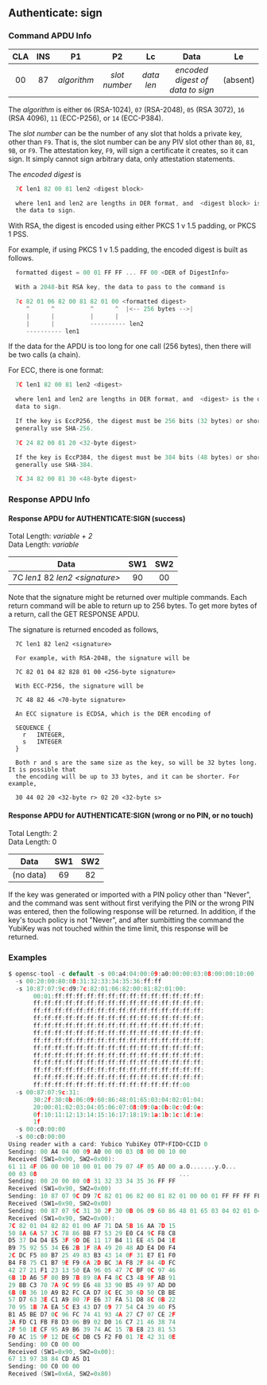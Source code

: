<!-- Copyright 2021 Yubico AB

Licensed under the Apache License, Version 2.0 (the "License");
you may not use this file except in compliance with the License.
You may obtain a copy of the License at

    http://www.apache.org/licenses/LICENSE-2.0

Unless required by applicable law or agreed to in writing, software
distributed under the License is distributed on an "AS IS" BASIS,
WITHOUT WARRANTIES OR CONDITIONS OF ANY KIND, either express or implied.
See the License for the specific language governing permissions and
limitations under the License. -->

## Authenticate: sign

### Command APDU Info

| CLA | INS |     P1      |      P2       |     Lc     |               Data               |    Le    |
| :-: | :-: | :---------: | :-----------: | :--------: | :------------------------------: | :------: |
| 00  | 87  | _algorithm_ | _slot number_ | _data len_ | _encoded digest of data to sign_ | (absent) |

The *algorithm* is either `06` (RSA-1024), `07` (RSA-2048), `05` (RSA 3072), `16` (RSA 4096), `11` (ECC-P256), or `14`
(ECC-P384).

The _slot number_ can be the number of any slot that holds a private key, other than `F9`.
That is, the slot number can be any PIV slot other than `80`, `81`, `9B`, or `F9`. The
attestation key, `F9`, will sign a certificate it creates, so it can sign. It simply
cannot sign arbitrary data, only attestation statements.

The _encoded digest_ is

```C
  7C len1 82 00 81 len2 <digest block>

  where len1 and len2 are lengths in DER format, and  <digest block> is the digest of
  the data to sign.
```

With RSA, the digest is encoded using either PKCS 1 v 1.5 padding, or PKCS 1 PSS.

For example, if using PKCS 1 v 1.5 padding, the encoded digest is built as follows.

```C
  formatted digest = 00 01 FF FF ... FF 00 <DER of DigestInfo>

  With a 2048-bit RSA key, the data to pass to the command is

  7c 82 01 06 82 00 81 82 01 00 <formatted digest>
     ^      ^          ^      ^  |<-- 256 bytes -->|
     |      |          |      |
     |      |          ---------- len2
     ---------- len1
```

If the data for the APDU is too long for one call (256 bytes), then there will be two
calls (a chain).

For ECC, there is one format:

```C
  7C len1 82 00 81 len2 <digest>

  where len1 and len2 are lengths in DER format, and  <digest> is the digest of the
  data to sign.

  If the key is EccP256, the digest must be 256 bits (32 bytes) or shorter. You will
  generally use SHA-256.

  7C 24 82 00 81 20 <32-byte digest>

  If the key is EccP384, the digest must be 384 bits (48 bytes) or shorter. You will
  generally use SHA-384.

  7C 34 82 00 81 30 <48-byte digest>
```

### Response APDU Info

#### Response APDU for AUTHENTICATE:SIGN (success)

Total Length: _variable + 2_\
Data Length: _variable_

|               Data                | SW1 | SW2 |
| :-------------------------------: | :-: | :-: |
| 7C _len1_ 82 _len2 \<signature\>_ | 90  | 00  |

Note that the signature might be returned over multiple commands. Each return command
will be able to return up to 256 bytes. To get more bytes of a return, call the GET
RESPONSE APDU.

The signature is returned encoded as follows,

```
  7C len1 82 len2 <signature>

  For example, with RSA-2048, the signature will be

  7C 82 01 04 82 828 01 00 <256-byte signature>

  With ECC-P256, the signature will be

  7C 48 82 46 <70-byte signature>

  An ECC signature is ECDSA, which is the DER encoding of

  SEQUENCE {
    r   INTEGER,
    s   INTEGER
  }

  Both r and s are the same size as the key, so will be 32 bytes long. It is possible that
  the encoding will be up to 33 bytes, and it can be shorter. For example,

  30 44 02 20 <32-byte r> 02 20 <32-byte s>
```

#### Response APDU for AUTHENTICATE:SIGN (wrong or no PIN, or no touch)

Total Length: 2\
Data Length: 0

|   Data    | SW1 | SW2 |
| :-------: | :-: | :-: |
| (no data) | 69  | 82  |

If the key was generated or imported with a PIN policy other than "Never", and the command
was sent without first verifying the PIN or the wrong PIN was entered, then the following
response will be returned. In addition, if the key's touch policy is not "Never", and
after sumbitting the command the YubiKey was not touched within the time limit, this
response will be returned.

### Examples

```C
$ opensc-tool -c default -s 00:a4:04:00:09:a0:00:00:03:08:00:00:10:00
  -s 00:20:00:80:08:31:32:33:34:35:36:ff:ff
  -s 10:87:07:9c:d9:7c:82:01:06:82:00:81:82:01:00:
       00:01:ff:ff:ff:ff:ff:ff:ff:ff:ff:ff:ff:ff:ff:ff:
       ff:ff:ff:ff:ff:ff:ff:ff:ff:ff:ff:ff:ff:ff:ff:ff:
       ff:ff:ff:ff:ff:ff:ff:ff:ff:ff:ff:ff:ff:ff:ff:ff:
       ff:ff:ff:ff:ff:ff:ff:ff:ff:ff:ff:ff:ff:ff:ff:ff:
       ff:ff:ff:ff:ff:ff:ff:ff:ff:ff:ff:ff:ff:ff:ff:ff:
       ff:ff:ff:ff:ff:ff:ff:ff:ff:ff:ff:ff:ff:ff:ff:ff:
       ff:ff:ff:ff:ff:ff:ff:ff:ff:ff:ff:ff:ff:ff:ff:ff:
       ff:ff:ff:ff:ff:ff:ff:ff:ff:ff:ff:ff:ff:ff:ff:ff:
       ff:ff:ff:ff:ff:ff:ff:ff:ff:ff:ff:ff:ff:ff:ff:ff:
       ff:ff:ff:ff:ff:ff:ff:ff:ff:ff:ff:ff:ff:ff:ff:ff:
       ff:ff:ff:ff:ff:ff:ff:ff:ff:ff:ff:ff:ff:ff:ff:ff:
       ff:ff:ff:ff:ff:ff:ff:ff:ff:ff:ff:ff:ff:ff:ff:ff:
       ff:ff:ff:ff:ff:ff:ff:ff:ff:ff:ff:ff:ff:ff:00
  -s 00:87:07:9c:31:
       30:2f:30:0b:06:09:60:86:48:01:65:03:04:02:01:04:
       20:00:01:02:03:04:05:06:07:08:09:0a:0b:0c:0d:0e:
       0f:10:11:12:13:14:15:16:17:18:19:1a:1b:1c:1d:1e:
       1f
  -s 00:c0:00:00
  -s 00:c0:00:00
Using reader with a card: Yubico YubiKey OTP+FIDO+CCID 0
Sending: 00 A4 04 00 09 A0 00 00 03 08 00 00 10 00
Received (SW1=0x90, SW2=0x00):
61 11 4F 06 00 00 10 00 01 00 79 07 4F 05 A0 00 a.O.......y.O...
00 03 08                                        ...
Sending: 00 20 00 80 08 31 32 33 34 35 36 FF FF
Received (SW1=0x90, SW2=0x00)
Sending: 10 87 07 9C D9 7C 82 01 06 82 00 81 82 01 00 00 01 FF FF FF FF FF FF FF FF FF FF FF FF FF FF FF FF FF FF FF FF FF FF FF FF FF FF FF FF FF FF FF FF FF FF FF FF FF FF FF FF FF FF FF FF FF FF FF FF FF FF FF FF FF FF FF FF FF FF FF FF FF FF FF FF FF FF FF FF FF FF FF FF FF FF FF FF FF FF FF FF FF FF FF FF FF FF FF FF FF FF FF FF FF FF FF FF FF FF FF FF FF FF FF FF FF FF FF FF FF FF FF FF FF FF FF FF FF FF FF FF FF FF FF FF FF FF FF FF FF FF FF FF FF FF FF FF FF FF FF FF FF FF FF FF FF FF FF FF FF FF FF FF FF FF FF FF FF FF FF FF FF FF FF FF FF FF FF FF FF FF FF FF FF FF FF FF FF FF FF FF FF FF FF FF FF FF FF FF FF FF FF FF FF FF FF FF FF FF FF FF FF FF FF FF 00
Received (SW1=0x90, SW2=0x00)
Sending: 00 87 07 9C 31 30 2F 30 0B 06 09 60 86 48 01 65 03 04 02 01 04 20 00 01 02 03 04 05 06 07 08 09 0A 0B 0C 0D 0E 0F 10 11 12 13 14 15 16 17 18 19 1A 1B 1C 1D 1E 1F
Received (SW1=0x90, SW2=0x00):
7C 82 01 04 82 82 01 00 AF 71 DA 5B 16 AA 7D 15
50 8A 6A 57 3C 78 86 BB F7 53 29 E0 C4 9C F8 C8
D5 37 D4 D4 E5 3F 9D DE 11 17 B4 11 EE 45 D4 1E
B9 75 92 55 34 E6 2B 1F 8A 49 20 48 AD E4 D0 F4
2C DC F5 80 B7 25 49 83 B3 43 14 0F 31 E7 E1 F0
B4 F8 75 C1 B7 9E F9 6A 2D BC 3A F8 2F 84 4D FC
42 27 21 F1 23 13 50 EA 96 05 47 7C BF 0C 97 46
6B 1D A6 5F 80 B9 7B 89 8A F4 8C C3 4B 9F AB 91
29 BB C3 70 7A 9C 99 E6 48 33 90 B5 49 97 AD D0
6B 0B 36 10 A9 B2 FC CA D7 8C EC 30 6D 50 CB BE
57 D7 63 3E C1 A9 80 7F E6 37 FA 51 D8 8C 0B 22
70 95 1B 7A EA 5C E3 43 D7 09 77 54 C4 39 40 F5
B1 A5 BE D7 0C 96 FC 74 41 93 4A 27 C7 07 CE 2F
3A FD C1 FB F8 D3 06 B9 02 D0 16 C7 21 46 38 74
2F 50 1E CF 95 A9 B6 39 74 AC 15 7B E8 23 81 53
F0 AC 15 9F 12 DE 6C DB C5 F2 F0 01 7E 42 31 0E
Sending: 00 C0 00 00
Received (SW1=0x90, SW2=0x00):
67 13 97 38 84 CD A5 D1
Sending: 00 C0 00 00
Received (SW1=0x6A, SW2=0x80)
```
